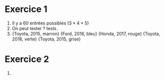 # Exercice 1

1. Il y a 60 entrées possibles ($3 \times 4 \times 5$)
2. On peut tester ? tests.
3. {Toyota, 2015, marron}
   {Ford, 2016, bleu}
   {Honda, 2017, rouge}
   {Toyota, 2018, verte}
   {Toyota, 2015, grise}

# Exercice 2

1. 